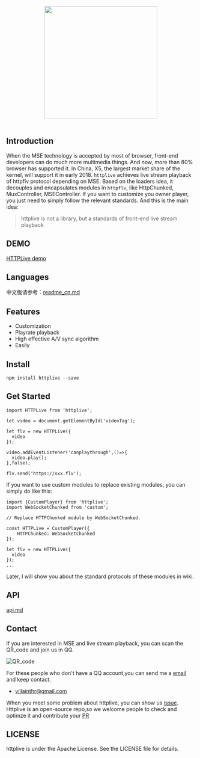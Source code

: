 <div align="center">
  <a href="https://github.com/JimmyVV/httplive">
    <img width="300" heigth="300" src="http://villainhr-1252111119.file.myqcloud.com/Screen%20Shot%202018-02-01%20at%201.13.35%20PM.png">
  </a>
  <br>
  <br>

</div>


## Introduction

When the MSE technology is accepted by most of browser, front-end developers can do much more multimedia things. And now, more than 80% browser has supported it. In China, X5, the largest market share of the kernel, will support it in early 2018. `httplive` achieves live stream playback of httpflv protocol depending on MSE. Based on the loaders idea, it decouples and encapsulates modules in `httpflv`, like HttpChunked, MuxController, MSEController. If you want to customize you owner player, you just need to simply follow the relevant standards. And this is the main idea:

> httplive is not a library, but a standards of front-end live stream playback


## DEMO

[HTTPLive demo](https://jimmyvv.github.io/live/index.html)

## Languages

中文版请参考：[readme_cn.md](./README_cn.md)

## Features

 - Customization
 - Playrate playback
 - High effective A/V sync algorithm
 - Easily
 
## Install

```
npm install httplive --save
```

## Get Started

```
import HTTPLive from 'httplive';

let video = document.getElementById('videoTag');

let flv = new HTTPLive({
  video
});

video.addEventListener('canplaythrough',()=>{
  video.play();
},false);

flv.send('https://xxx.flv');
```

If you want to use custom modules to replace existing modules, you can simply do like this:

```
import {CustomPlayer} from 'httplive';
import WebSocketChunked from 'custom';

// Replace HTTPChunked module by WebSocketChunked. 

const HTTPLive = CustomPlayer({
    HTTPChunked: WebSocketChunked
});

let flv = new HTTPLive({
  video
});
...

```

Later, I will show you about the standard protocols of these modules in wiki.

## API

[api.md](./docs)

<!-- You can reference more detailed document to [wiki](https://github.com/JimmyVV/httplive/wiki/Get-Started); -->

## Contact

If you are interested in MSE and live stream playback, you can scan the QR_code and join us in QQ. 

![QR_code](http://static.zybuluo.com/jimmythr/vxf6vhvlo7lph7xgkbpm4nrt/image.png)


For these people who don't have a QQ account,you can send me a [email](mailto:villainthr@gmail.com) and keep contact.

 - villainthr@gmail.com


When you meet some problem about httplive, you can show us [issue](https://github.com/JimmyVV/httplive/issues/new). Httplive is an open-source repo,so we welcome people to check and optimze it and contribute your [PR](https://github.com/JimmyVV/httplive/pulls)



## LICENSE

httplive is under the Apache License. See the LICENSE file for details. 